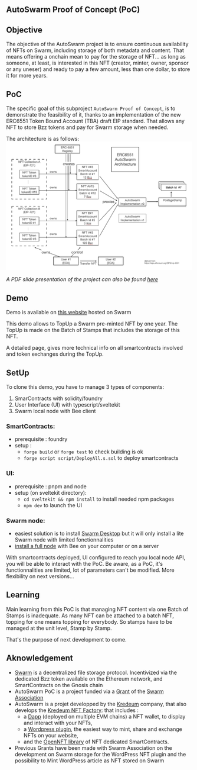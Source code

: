## AutoSwarm Proof of Concept (PoC)

## Objective

The objective of the AutoSwarm project is to ensure continuous availability of NFTs on Swarm, including storage of both metadata and content.
That means offering a onchain mean to pay for the storage of NFT...
as long as someone, at least, is interested in this NFT (creator, minter, owner, sponsor or any uneser)
and ready to pay a few amount, less than one dollar, to store it for more years.

## PoC

The specific goal of this subproject `AutoSwarm Proof of Concept`, is to demonstrate the feasibility of it,
thanks to an implementation of the new ERC6551 Token Bound Account (TBA) draft EIP standard.
That allows any NFT to store Bzz tokens and pay for Swarm storage when needed.

The architecture is as follows:
![AutoSwarm Architecture](./docs/AutoSwarmArchi.png)

*A PDF slide presentation of the project can also be found [here](./docs/AutoSwarmPoC.pdf)*

## Demo

Demo is available on [this website](https://api.gateway.ethswarm.org/bzz/6dcec79a68194351716d89b69c5836f6ad96563f891ca06353c3781a33ed511a/) hosted on Swarm

This demo allows to TopUp a Swarm pre-minted NFT by one year.
The TopUp is made on the Batch of Stamps that includes the storage of this NFT.

A detailed page, gives more technical info on all smartcontracts involved and token exchanges during the TopUp.

## SetUp

To clone this demo, you have to manage 3 types of components:
1. SmarContracts with solidity/foundry
2. User Interface (UI) with typescript/sveltekit
3. Swarm local node with Bee client

### SmartContracts:
- prerequisite : foundry
- setup :
  - `forge build` or `forge test` to check building is ok
  - `forge script script/DeployAll.s.sol` to deploy smartcontracts

### UI:
- prerequisite : pnpm and node
- setup (on sveltekit directory):
  - `cd sveltekit && npm install` to install needed npm packages
  - `npm dev` to launch the UI

### Swarm node:
- easiest solution is to install [Swarm Desktop](https://www.ethswarm.org/build/desktop) but it will only install a lite Swarm node with limited fonctionnalities
- [install a full node](https://www.ethswarm.org/build/run-a-full-node) with Bee on your computer or on a server

With smartcontracts deployed, UI configured to reach you local node API, you will be able to interact with the PoC.
Be aware, as a PoC, it's functionnalities are limited, lot of parameters can't be modified.
More flexibility on next versions...

## Learning

Main learning from this PoC is that managing NFT content via one Batch of Stamps is inadequate. As many NFT can be attached to a batch NFT, topping
for one means topping for everybody. So stamps have to be managed at the unit level, Stamp by Stamp.

That's the purpose of next development to come.

## Aknowledgement

- [Swarm](https://www.ethswarm.org) is a decentralized file storage protocol.
Incentivized via the dedicated Bzz token available on the Ethereum network, and SmartContracts on the Gnosis chain
- AutoSwarm PoC is a project funded via a [Grant](https://www.ethswarm.org/grants) of the [Swarm Association](https://www.ethswarm.org)
- AutoSwarm is a projet developped by the [Kredeum](https://www.kredeum.com) company, that also develops the [Kredeum NFT Factory](https://github.com/Kredeum/kredeum):
that includes :
  - a [Dapp](https://app.kredeum.com) (deployed on multiple EVM chains) a NFT wallet, to display and interact with your NFTs,
  - a [Wordpress plugin](https://wordpress.org/plugins/kredeum-nfts/), the easiest way to mint, share and exchange NFTs on your website,
  - and the [OpenNFT library](https://github.com/Kredeum/OpenNFTs) of NFT dedicated SmartContracts.
- Previous Grants have been made with Swarm Association on the development on Swarm storage for the WordPress NFT plugin and the possibility to Mint WordPress article as NFT stored on Swarm
